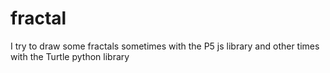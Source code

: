 # fractal
I try to draw some fractals sometimes with the P5 js library and other times with the Turtle python library
